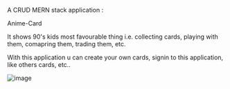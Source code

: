 A CRUD MERN stack application :

Anime-Card 

It shows 90's kids most favourable thing i.e. collecting cards, playing with them, comapring them, trading them, etc.

With this application u can create your own cards, signin to this application, like others cards, etc..

![image](https://github.com/someshnayak29/Anime-Card/assets/69308013/19dc42cf-1e1d-473d-88a6-a2ffb34f6982)
